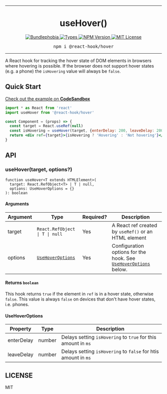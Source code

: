 <hr>
<div align="center">
  <h1 align="center">
    useHover()
  </h1>
</div>

<p align="center">
  <a href="https://bundlephobia.com/result?p=@react-hook/hover">
    <img alt="Bundlephobia" src="https://img.shields.io/bundlephobia/minzip/@react-hook/hover?style=for-the-badge&labelColor=24292e">
  </a>
  <a aria-label="Types" href="https://www.npmjs.com/package/@react-hook/hover">
    <img alt="Types" src="https://img.shields.io/npm/types/@react-hook/hover?style=for-the-badge&labelColor=24292e">
  </a>
  <a aria-label="NPM version" href="https://www.npmjs.com/package/@react-hook/hover">
    <img alt="NPM Version" src="https://img.shields.io/npm/v/@react-hook/hover?style=for-the-badge&labelColor=24292e">
  </a>
  <a aria-label="License" href="https://jaredlunde.mit-license.org/">
    <img alt="MIT License" src="https://img.shields.io/npm/l/@react-hook/hover?style=for-the-badge&labelColor=24292e">
  </a>
</p>

<pre align="center">npm i @react-hook/hover</pre>
<hr>

A React hook for tracking the hover state of DOM elements in browsers
where hovering is possible. If the browser does not support hover states
(e.g. a phone) the `isHovering` value will always be `false`.

## Quick Start

[Check out the example on **CodeSandbox**](https://codesandbox.io/s/react-hookhover-example-oohtc)

```jsx harmony
import * as React from 'react'
import useHover from '@react-hook/hover'

const Component = (props) => {
  const target = React.useRef(null)
  const isHovering = useHover(target, {enterDelay: 200, leaveDelay: 200})
  return <div ref={target}>{isHovering ? 'Hovering' : 'Not hovering'}</div>
}
```

## API

### useHover(target, options?)

```tsx
function useHover<T extends HTMLElement>(
  target: React.RefObject<T> | T | null,
  options: UseHoverOptions = {}
): boolean
```

#### Arguments

| Argument | Type                                                 | Required? | Description                                                                          |
| -------- | ---------------------------------------------------- | --------- | ------------------------------------------------------------------------------------ |
| target   | <code>React.RefObject<T> &#124; T &#124; null</code> | Yes       | A React ref created by `useRef()` or an HTML element                                 |
| options  | [`UseHoverOptions`](#usehoveroptions)                | Yes       | Configuration options for the hook. See [`UseHoverOptions`](#usehoveroptions) below. |

#### Returns `boolean`

This hook returns `true` if the element in `ref` is in a hover state, otherwise `false`. This value
is always `false` on devices that don't have hover states, i.e. phones.

#### UseHoverOptions

| Property   | Type   | Description                                                    |
| ---------- | ------ | -------------------------------------------------------------- |
| enterDelay | number | Delays setting `isHovering` to `true` for this amount in `ms`  |
| leaveDelay | number | Delays setting `isHovering` to `false` for htis amount in `ms` |

## LICENSE

MIT
